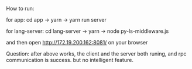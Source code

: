 <!-- ## How To Use Monaco Editor In Vue JS
The helper repo for the article: [How To Use Monaco Editor In VueJS: The missing guide](https://ruhshan-ahmed.medium.com/how-to-use-monaco-editor-in-vuejs-the-missing-guide-1aa7ac61ed12)

### How to run
Clone the repo
```shell
git clone https://github.com/Ruhshan/Vue-monaco-demo
````

Run the docker containers
```shell
docker-compose up
```

Open In browser [http://localhost:8020](http://localhost:8020) -->

How to run:

for app:
    cd app -> yarn -> yarn run server

for lang-server:
    cd lang-server -> yarn -> node py-ls-middleware.js

and then open http://172.19.200.162:8081/ on your browser

Question:
    after above works, the client and the server both runing, and rpc communication is success.
    but no intelligent feature.